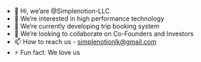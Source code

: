 - 👋 Hi, we’are @Simplenotion-LLC
- 👀 We’re interested in high performance technology 
- 🌱 We’re currently developing trip booking system
- 💞️ We’re looking to collaborate on Co-Founders and Investors
- 📫 How to reach us - simplenotionlk@gmail.com
- ⚡ Fun fact: We love us

<!---
Simplenotion-LLC/Simplenotion-LLC is a ✨ special ✨ repository because its `README.md` (this file) appears on your GitHub profile.
You can click the Preview link to take a look at your changes.
--->
